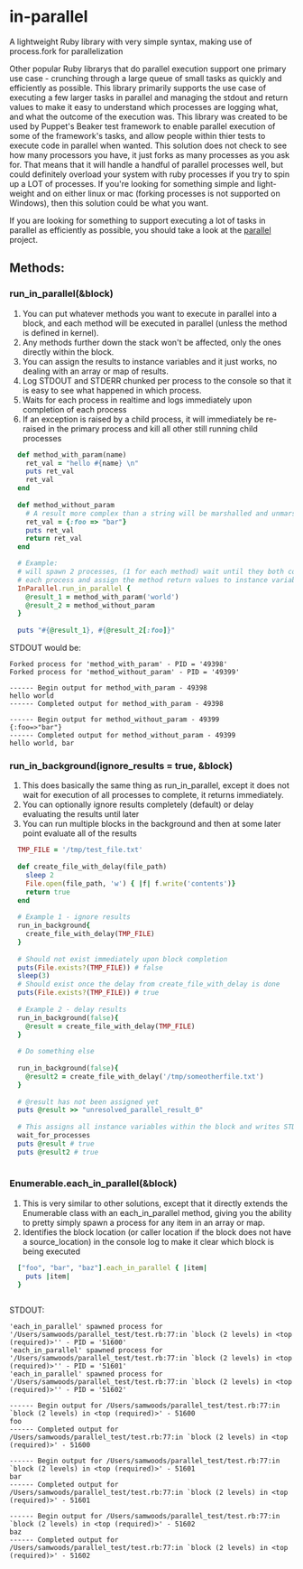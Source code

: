 # in-parallel
A lightweight Ruby library with very simple syntax, making use of process.fork for parallelization

Other popular Ruby librarys that do parallel execution support one primary use case - crunching through a large queue of small tasks as quickly and efficiently as possible.  This library primarily supports the use case of executing a few larger tasks in parallel and managing the stdout and return values to make it easy to understand which processes are logging what, and what the outcome of the execution was. This library was created to be used by Puppet's Beaker test framework to enable parallel execution of some of the framework's tasks, and allow people within thier tests to execute code in parallel when wanted.  This solution does not check to see how many processors you have, it just forks as many processes as you ask for.  That means that it will handle a handful of parallel processes well, but could definitely overload your system with ruby processes if you try to spin up a LOT of processes.  If you're looking for something simple and light-weight and on either linux or mac (forking processes is not supported on Windows), then this solution could be what you want.

If you are looking for something to support executing a lot of tasks in parallel as efficiently as possible, you should take a look at the [parallel](https://github.com/grosser/parallel) project.

## Methods:

### run_in_parallel(&block)
1. You can put whatever methods you want to execute in parallel into a block, and each method will be executed in parallel (unless the method is defined in kernel). 
  1. Any methods further down the stack won't be affected, only the ones directly within the block.  
2. You can assign the results to instance variables and it just works, no dealing with an array or map of results.
3. Log STDOUT and STDERR chunked per process to the console so that it is easy to see what happened in which process.
4. Waits for each process in realtime and logs immediately upon completion of each process
5. If an exception is raised by a child process, it will immediately be re-raised in the primary process and kill all other still running child processes

```ruby
  def method_with_param(name)
    ret_val = "hello #{name} \n"
    puts ret_val
    ret_val
  end
  
  def method_without_param
    # A result more complex than a string will be marshalled and unmarshalled and work
    ret_val = {:foo => "bar"}
    puts ret_val
    return ret_val
  end

  # Example:
  # will spawn 2 processes, (1 for each method) wait until they both complete, log chunked STDOUT/STDERR for
  # each process and assign the method return values to instance variables:
  InParallel.run_in_parallel {
    @result_1 = method_with_param('world')
    @result_2 = method_without_param
  }
  
  puts "#{@result_1}, #{@result_2[:foo]}"
```
  
STDOUT would be:
```
Forked process for 'method_with_param' - PID = '49398'
Forked process for 'method_without_param' - PID = '49399'

------ Begin output for method_with_param - 49398
hello world
------ Completed output for method_with_param - 49398

------ Begin output for method_without_param - 49399
{:foo=>"bar"}
------ Completed output for method_without_param - 49399
hello world, bar
```

### run_in_background(ignore_results = true, &block)
1. This does basically the same thing as run_in_parallel, except it does not wait for execution of all processes to complete, it returns immediately.
2. You can optionally ignore results completely (default) or delay evaluating the results until later
3. You can run multiple blocks in the background and then at some later point evaluate all of the results

```ruby
  TMP_FILE = '/tmp/test_file.txt'
  
  def create_file_with_delay(file_path)
    sleep 2
    File.open(file_path, 'w') { |f| f.write('contents')}
    return true
  end
  
  # Example 1 - ignore results
  run_in_background{
    create_file_with_delay(TMP_FILE)
  }
  
  # Should not exist immediately upon block completion
  puts(File.exists?(TMP_FILE)) # false
  sleep(3)
  # Should exist once the delay from create_file_with_delay is done
  puts(File.exists?(TMP_FILE)) # true
  
  # Example 2 - delay results
  run_in_background(false){
    @result = create_file_with_delay(TMP_FILE)
  }
  
  # Do something else
  
  run_in_background(false){
    @result2 = create_file_with_delay('/tmp/someotherfile.txt')
  }
  
  # @result has not been assigned yet
  puts @result >> "unresolved_parallel_result_0"
  
  # This assigns all instance variables within the block and writes STDOUT and STDERR from the process to console.
  wait_for_processes
  puts @result # true
  puts @result2 # true
  
```

### Enumerable.each_in_parallel(&block)
1. This is very similar to other solutions, except that it directly extends the Enumerable class with an each_in_parallel method, giving you the ability to pretty simply spawn a process for any item in an array or map.
2. Identifies the block location (or caller location if the block does not have a source_location) in the console log to make it clear which block is being executed

```ruby
  ["foo", "bar", "baz"].each_in_parallel { |item|
    puts |item|
  }
  
```
STDOUT:
```
'each_in_parallel' spawned process for '/Users/samwoods/parallel_test/test.rb:77:in `block (2 levels) in <top (required)>'' - PID = '51600'
'each_in_parallel' spawned process for '/Users/samwoods/parallel_test/test.rb:77:in `block (2 levels) in <top (required)>'' - PID = '51601'
'each_in_parallel' spawned process for '/Users/samwoods/parallel_test/test.rb:77:in `block (2 levels) in <top (required)>'' - PID = '51602'

------ Begin output for /Users/samwoods/parallel_test/test.rb:77:in `block (2 levels) in <top (required)>' - 51600
foo
------ Completed output for /Users/samwoods/parallel_test/test.rb:77:in `block (2 levels) in <top (required)>' - 51600

------ Begin output for /Users/samwoods/parallel_test/test.rb:77:in `block (2 levels) in <top (required)>' - 51601
bar
------ Completed output for /Users/samwoods/parallel_test/test.rb:77:in `block (2 levels) in <top (required)>' - 51601

------ Begin output for /Users/samwoods/parallel_test/test.rb:77:in `block (2 levels) in <top (required)>' - 51602
baz
------ Completed output for /Users/samwoods/parallel_test/test.rb:77:in `block (2 levels) in <top (required)>' - 51602
```
